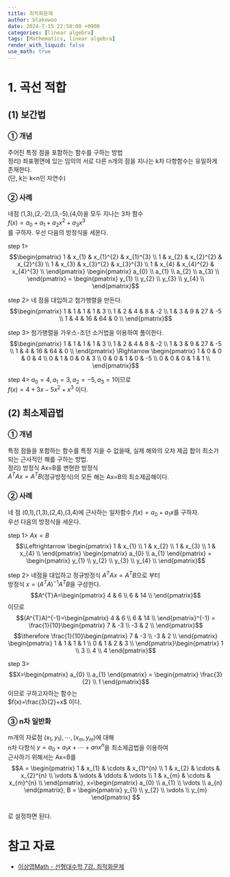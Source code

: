 ```yaml
---
title: 최적화문제
author: blakewoo
date: 2024-7-15 22:50:00 +0900
categories: [linear algebra]
tags: [Mathematics, linear algebra] 
render_with_liquid: false
use_math: true
---
```


# 1. 곡선 적합
## (1) 보간법
### ① 개념 
주어진 특정 점을 포함하는 함수를 구하는 방법   
정리) 좌표평면에 있는 임의의 서로 다른 n개의 점을 지나는 k차 다항함수는 유일하게 존재한다.    
(단, k는 k<n인 자연수)   

### ② 사례
네점 (1,3),(2,-2),(3,-5),(4,0)을 모두 지나는 3차 함수   
$f(x)=a_{0}+a_{1}+a_{2}x^{2}+a_{3}x^{3}$     
를 구하자. 우선 다음의 방정식을 세운다.

step 1> $$\begin{pmatrix}
1 & x_{1} & x_{1}^{2} & x_{1}^{3} \\
1 & x_{2} & x_{2}^{2} & x_{2}^{3} \\
1 & x_{3} & x_{3}^{2} & x_{3}^{3} \\
1 & x_{4} & x_{4}^{2} & x_{4}^{3} \\
\end{pmatrix} \begin{pmatrix}
a_{0} \\
a_{1} \\
a_{2} \\
a_{3} \\
\end{pmatrix} = \begin{pmatrix}
y_{1} \\
y_{2} \\
y_{3} \\
y_{4} \\
\end{pmatrix}$$

step 2> 네 점을 대입하고 첨가행렬을 만든다.   
$$\begin{pmatrix}
1 & 1 & 1 & 1 & 3 \\
1 & 2 & 4 & 8 & -2 \\
1 & 3 & 9 & 27 & -5 \\
1 & 4 & 16 & 64 & 0 \\
\end{pmatrix}$$

step 3> 첨가행렬을 가우스-조던 소거법을 이용하여 풀이한다.
$$\begin{pmatrix}
1 & 1 & 1 & 1 & 3 \\
1 & 2 & 4 & 8 & -2 \\
1 & 3 & 9 & 27 & -5 \\
1 & 4 & 16 & 64 & 0 \\
\end{pmatrix} \Rightarrow \begin{pmatrix}
1 & 0 & 0 & 0 & 4 \\
0 & 1 & 0 & 0 & 3 \\
0 & 0 & 1 & 0 & -5 \\
0 & 0 & 0 & 1 & 1 \\
\end{pmatrix}$$

step 4> $a_{0}=4, a_{1}=3, a_{2}=-5, a_{3}=1$이므로   
$f(x)=4+3x-5x^{2}+x^{3}$ 이다.


## (2) 최소제곱법
### ① 개념
특정 점들을 포함하는 함수를 특정 지을 수 없을때, 실제 해와의 오차 제곱 합이 최소가 되는
근사적인 해를 구하는 방법.   
정리) 방정식 Ax=B를 변현한 방정식   
$A^{T}Ax=A^{T}B$(정규방정식)의 모든 해는 Ax=B의 최소제곱해이다.

### ② 사례
네 점 (0,1),(1,3),(2,4),(3,4)에 근사하는 일차함수 $f(x)=a_{0}+a_{1}x$를 구하자.   
우선 다음의 방정식을 세운다.   

step 1> $Ax=B$   
$$\Leftrightarrow \begin{pmatrix}
1 & x_{1} \\
1 & x_{2} \\
1 & x_{3} \\
1 & x_{4} \\
\end{pmatrix} \begin{pmatrix}
a_{0} \\ a_{1}
\end{pmatrix} = \begin{pmatrix}
y_{1} \\
y_{2} \\
y_{3} \\
y_{4} \\
\end{pmatrix}$$

step 2> 네점을 대입하고 정규방정식 $A^{T}Ax=A^{T}B$으로 부터   
방정식 $x=(A^{T}A)^{-1}A^{T}B$을 구성한다.
$$A^{T}A=\begin{pmatrix}
4 & 6 \\
6 & 14 \\
\end{pmatrix}$$ 이므로   
$$(A^{T}A)^{-1}=\begin{pmatrix}
4 & 6 \\
6 & 14 \\
\end{pmatrix}^{-1} = \frac{1}{10}\begin{pmatrix}
7 & -3 \\
-3 & 2 \\
\end{pmatrix}$$
$$\therefore \frac{1}{10}\begin{pmatrix}
7 & -3 \\
-3 & 2 \\
\end{pmatrix} \begin{pmatrix}
1 & 1 & 1 & 1 \\
0 & 1 & 2 & 3 \\
\end{pmatrix}\begin{pmatrix}
1 \\
3 \\
4 \\
4
\end{pmatrix}$$

step 3> $$X=\begin{pmatrix}
a_{0} \\ a_{1}
\end{pmatrix} = \begin{pmatrix}
\frac{3}{2} \\ 1
\end{pmatrix}$$이므로 구하고자하는 함수는   
$f(x)=\frac{3}{2}+x$ 이다.
 

### ③ n차 일반화
m개의 자료점 $(x_{1},y_{1}),\cdots ,(x_{m},y_{m})$에 대해   
n차 다항식 $y=a_{0}+a_{1}x+ \cdots +a{n}x^{n}$을 최소제곱법을 이용하여   
근사하기 위해서는 Ax=B를   
$$A = \begin{pmatrix}
1 & x_{1} & \cdots & x_{1}^{n} \\
1 & x_{2} & \cdots & x_{2}^{n} \\
\vdots & \vdots & \ddots  & \vdots \\
1 & x_{m} & \cdots & x_{m}^{n} \\
\end{pmatrix}, x=\begin{pmatrix}
a_{0} \\
a_{1} \\
\vdots \\
a_{n}
\end{pmatrix},
B = \begin{pmatrix}
y_{1} \\
y_{2} \\
\vdots \\
y_{m}
\end{pmatrix} $$   
로 설정하면 된다.


# 참고 자료
- [이상엽Math - 선형대수학 7강. 최적화문제](https://youtu.be/B9g6KlZ9i0k)
